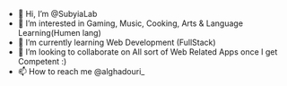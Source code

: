 - 👋 Hi, I’m @SubyiaLab
- 👀 I’m interested in Gaming, Music, Cooking, Arts & Language Learning(Humen lang)
- 🌱 I’m currently learning Web Development (FullStack)
- 💞️ I’m looking to collaborate on All sort of Web Related Apps once I get Competent :)
- 📫 How to reach me @alghadouri_ 

<!---
SubyiaLab/SubyiaLab is a ✨ special ✨ repository because its `README.md` (this file) appears on your GitHub profile.
You can click the Preview link to take a look at your changes.
--->
